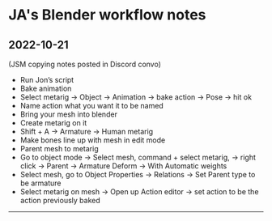 # JA's Blender workflow notes


## 2022-10-21

(JSM copying notes posted in Discord convo)

- Run Jon’s script
- Bake animation
- Select metarig -> Object -> Animation -> bake action -> Pose -> hit ok
- Name action what you want it to be named
- Bring your mesh into blender
- Create metarig on it
- Shift + A -> Armature -> Human metarig
- Make bones line up with mesh in edit mode 
- Parent mesh to metarig 
- Go to object mode -> Select mesh, command + select metarig, -> right click -> Parent -> Armature Deform -> With Automatic weights
- Select mesh, go to Object Properties -> Relations -> Set Parent type to be armature 
- Select metarig on mesh -> Open up Action editor -> set action to be the action previously baked

---


